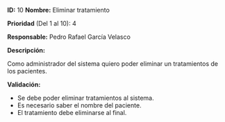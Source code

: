 **ID:** 10 **Nombre:** Eliminar tratamiento

**Prioridad** (Del 1 al 10): 4

**Responsable:** Pedro Rafael García Velasco

**Descripción:**

Como administrador del sistema quiero poder eliminar un tratamientos de los pacientes.

**Validación:**
  * Se debe poder eliminar tratamientos al sistema.
  * Es necesario saber el nombre del paciente.
  * El tratamiento debe eliminarse al final.

